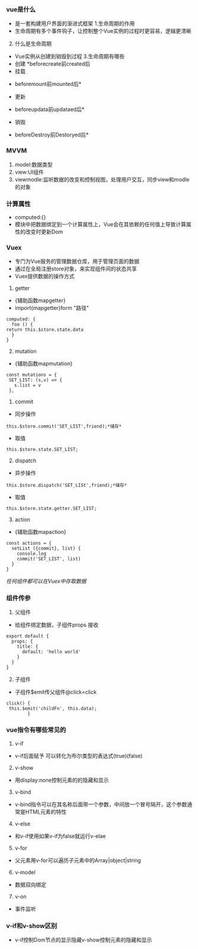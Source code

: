 ### vue是什么
- 是一套构建用户界面的渐进式框架
1.生命周期的作用
- 生命周期有多个事件钩子，让控制整个Vue实例的过程时更容易，逻辑更清晰
2. 什么是生命周期
- Vue实例从创建到销毁到过程
3.生命周期有哪些
- 创建
*beforecreate前created后
- 挂载
* beforemount前mounted后*
- 更新
* beforeupdata前updataed后*
- 销毁
* beforeDestroy前Destoryed后*
### MVVM
1. model:数据类型
2. view:UI组件
3. viewmodle:监听数据的改变和控制视图，处理用户交互，同步view和modle的对象
### 计算属性
- computed:{}
- 模块中把数据绑定到一个计算属性上，Vue会在其依赖的任何值上导致计算属性的改变时更新Dom
### Vuex
- 专门为Vue服务的管理数据仓库，用于管理页面的数据
- 通过在全局注册store对象，来实现组件间的状态共享
- Vuex提供数据的操作方式
1. getter
- {辅助函数mapgetter}
- import{mapgetter}form "路径"
```
computed: {
  foo () {
return this.$store.state.data
  }
}
```
2. mutation
- {辅助函数mapmutation}
```
const mutations = {
 SET_LIST: (s,v) => {
   s.list = v
 },
```
1. commit
- 同步操作
```
this.$store.commit('SET_LIST',friend);*储存*
```
- 取值
```
this.$store.state.SET_LIST;
```
2. dispatch
- 异步操作
```
this.$store.dispatch('SET_LISt',friend);*储存*
```
- 取值
```
this.$store.state.getter.SET_LIST;
``` 
3. action
- {辅助函数mapaction}
```
const actions = {
  setList ({commit}, list) {
    console.log
    commit('SET_LIST', list)
  }
}
```
*任何组件都可以在Vuex中存取数据*

### 组件传参
1. 父组件
- 给组件绑定数据，子组件props 接收
```
export default {
  props: {
    title: {
      default: 'hello world'
    }
  }
}
```
2. 子组件
- 子组件$emit传父组件@click=click
```
click() {
 this.$emit('childFn', this.data);
        }
```
### vue指令有哪些常见的
1. v-if
- v-if后面赋予 可以转化为布尔类型的表达式(true)(false)
2. v-show
- 用display:none控制元素的的隐藏和显示
3. v-bind
- v-bind指令可以在其名称后面带一个参数，中间放一个冒号隔开，这个参数通常是HTML元素的特性
4. v-else
- 和v-if使用如果v-if为false就运行v-elae
5. v-for
- 父元素用v-for可以遍历子元素中的Array|object|string
6. v-model
- 数据双向绑定
7. v-on
- 事件监听
### v-if和v-show区别
- v-if控制Dom节点的显示隐藏v-show控制元素的隐藏和显示
